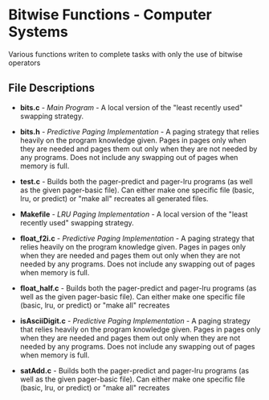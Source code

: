 # Bitwise Functions - Computer Systems

Various functions writen to complete tasks with only the use of bitwise operators

## File Descriptions

* **bits.c** - *Main Program* - A local version of the "least recently used" swapping strategy.

* **bits.h** - *Predictive Paging Implementation* - A paging strategy that relies heavily on the program knowledge given. Pages in pages only when they are needed and pages them out only when they are not needed by any programs. Does not include any swapping out of pages when memory is full.   

* **test.c** - Builds both the pager-predict and pager-lru programs (as well as the given pager-basic file). Can either make one specific file (basic, lru, or predict) or "make all" recreates all generated files.

* **Makefile** - *LRU Paging Implementation* - A local version of the "least recently used" swapping strategy.

* **float_f2i.c** - *Predictive Paging Implementation* - A paging strategy that relies heavily on the program knowledge given. Pages in pages only when they are needed and pages them out only when they are not needed by any programs. Does not include any swapping out of pages when memory is full.   

* **float_half.c** - Builds both the pager-predict and pager-lru programs (as well as the given pager-basic file). Can either make one specific file (basic, lru, or predict) or "make all" recreates

* **isAsciiDigit.c** - *Predictive Paging Implementation* - A paging strategy that relies heavily on the program knowledge given. Pages in pages only when they are needed and pages them out only when they are not needed by any programs. Does not include any swapping out of pages when memory is full.   

* **satAdd.c** - Builds both the pager-predict and pager-lru programs (as well as the given pager-basic file). Can either make one specific file (basic, lru, or predict) or "make all" recreates
